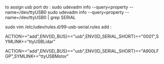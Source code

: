to assign usb port do :
sudo udevadm info --query=property --name=/dev/ttyUSB0 
sudo udevadm info --query=property --name=/dev/ttyUSB0 | grep SERIAL

sudo vim /etc/udev/rules.d/99-usb-serial.rules 
add :

ACTION=="add",ENV{ID_BUS}=="usb",ENV{ID_SERIAL_SHORT}=="0001",SYMLINK+="ttyUSBLidar"

ACTION=="add",ENV{ID_BUS}=="usb",ENV{ID_SERIAL_SHORT}=="A900LFGP",SYMLINK+="ttyUSBMotor"



